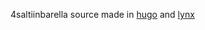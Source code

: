 4saltiinbarella source made in [hugo](https://github.com/gohugoio/hugo) and [lynx](https://github.com/jpanther/lynx)